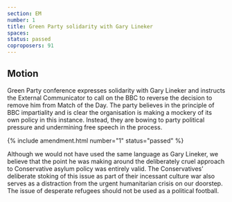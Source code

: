 ```yaml
---
section: EM
number: 1
title: Green Party solidarity with Gary Lineker
spaces:
status: passed
coproposers: 91
---
```

## Motion
Green Party conference expresses solidarity with Gary Lineker and instructs the External Communicator to call on the BBC to reverse the decision to remove him from Match of the Day.
The party believes in the principle of BBC impartiality and is clear the organisation is making a mockery of its own policy in this instance. Instead, they are bowing to party political pressure and undermining free speech in the process.

{% include amendment.html number="1" status="passed" %}

Although we would not have used the same language as Gary Lineker, we believe that the point he was making around the deliberately cruel approach to Conservative asylum policy was entirely valid.
The Conservatives’ deliberate stoking of this issue as part of their incessant culture war also serves as a distraction from the urgent humanitarian crisis on our doorstep. The issue of desperate refugees should not be used as a political football.
